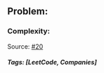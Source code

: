 ## Problem:

### Complexity:

Source: [#20](https://leetcode.com/problems/valid-parentheses/description/)

##### Tags: [LeetCode, Companies]
